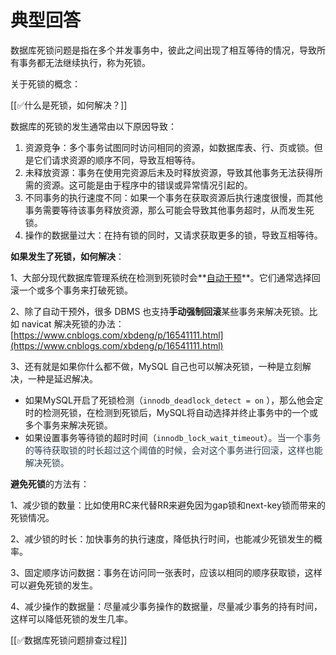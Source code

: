 # 典型回答


数据库死锁问题是指在多个并发事务中，彼此之间出现了相互等待的情况，导致所有事务都无法继续执行，称为死锁。



关于死锁的概念：

[[✅什么是死锁，如何解决？]]



数据库的死锁的发生通常由以下原因导致：

1. 资源竞争：多个事务试图同时访问相同的资源，如数据库表、行、页或锁。但是它们请求资源的顺序不同，导致互相等待。
2. 未释放资源：事务在使用完资源后未及时释放资源，导致其他事务无法获得所需的资源。这可能是由于程序中的错误或异常情况引起的。
3. 不同事务的执行速度不同：如果一个事务在获取资源后执行速度很慢，而其他事务需要等待该事务释放资源，那么可能会导致其他事务超时，从而发生死锁。
4. 操作的数据量过大：在持有锁的同时，又请求获取更多的锁，导致互相等待。





**如果发生了死锁，如何解决**：

1、大部分现代数据库管理系统在检测到死锁时会**<u>自动干预</u>**。它们通常选择回滚一个或多个事务来打破死锁。

2、除了自动干预外，很多 DBMS 也支持**手动强制回滚**某些事务来解决死锁。比如 navicat 解决死锁的办法：[https://www.cnblogs.com/xbdeng/p/16541111.html](https://www.cnblogs.com/xbdeng/p/16541111.html)

3、还有就是如果你什么都不做，MySQL 自己也可以解决死锁，一种是立刻解决，一种是延迟解决。

+ 如果MySQL开启了死锁检测（`innodb_deadlock_detect = on` ），那么他会定时的检测死锁，在检测到死锁后，MySQL将自动选择并终止事务中的一个或多个事务来解决死锁。
+ 如果设置事务等待锁的超时时间（`innodb_lock_wait_timeout`）<font style="color:rgb(44, 62, 80);">。当一个事务的等待获取锁的时长超过这个阈值的时候，会对这个事务进行回滚，这样也能解决死锁。</font>

  


**避免死锁**的方法有：

1、减少锁的数量：比如使用RC来代替RR来避免因为gap锁和next-key锁而带来的死锁情况。

2、减少锁的时长：加快事务的执行速度，降低执行时间，也能减少死锁发生的概率。

3、固定顺序访问数据：事务在访问同一张表时，应该以相同的顺序获取锁，这样可以避免死锁的发生。

4、减少操作的数据量：尽量减少事务操作的数据量，尽量减少事务的持有时间，这样可以降低死锁的发生几率。



[[✅数据库死锁问题排查过程]]

